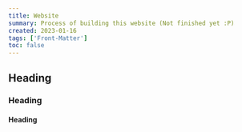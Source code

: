 ```yaml
---
title: Website 
summary: Process of building this website (Not finished yet :P)
created: 2023-01-16
tags: ['Front-Matter']
toc: false
---
```


## Heading

### Heading

#### Heading
